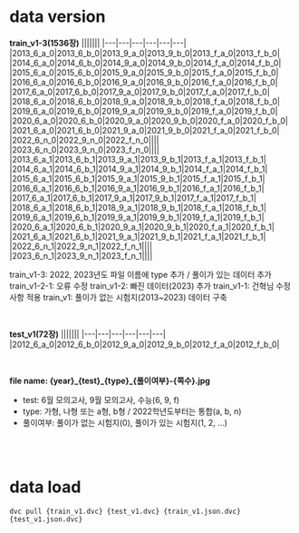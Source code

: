 # data version


**train_v1-3(1536장)**
|||||||
|---|---|---|---|---|---|
|2013_6_a_0|2013_6_b_0|2013_9_a_0|2013_9_b_0|2013_f_a_0|2013_f_b_0|
|2014_6_a_0|2014_6_b_0|2014_9_a_0|2014_9_b_0|2014_f_a_0|2014_f_b_0|
|2015_6_a_0|2015_6_b_0|2015_9_a_0|2015_9_b_0|2015_f_a_0|2015_f_b_0|
|2016_6_a_0|2016_6_b_0|2016_9_a_0|2016_9_b_0|2016_f_a_0|2016_f_b_0|
|2017_6_a_0|2017_6_b_0|2017_9_a_0|2017_9_b_0|2017_f_a_0|2017_f_b_0|
|2018_6_a_0|2018_6_b_0|2018_9_a_0|2018_9_b_0|2018_f_a_0|2018_f_b_0|
|2019_6_a_0|2019_6_b_0|2019_9_a_0|2019_9_b_0|2019_f_a_0|2019_f_b_0|
|2020_6_a_0|2020_6_b_0|2020_9_a_0|2020_9_b_0|2020_f_a_0|2020_f_b_0|
|2021_6_a_0|2021_6_b_0|2021_9_a_0|2021_9_b_0|2021_f_a_0|2021_f_b_0|
|2022_6_n_0|2022_9_n_0|2022_f_n_0||||
|2023_6_n_0|2023_9_n_0|2023_f_n_0||||
|2013_6_a_1|2013_6_b_1|2013_9_a_1|2013_9_b_1|2013_f_a_1|2013_f_b_1|
|2014_6_a_1|2014_6_b_1|2014_9_a_1|2014_9_b_1|2014_f_a_1|2014_f_b_1|
|2015_6_a_1|2015_6_b_1|2015_9_a_1|2015_9_b_1|2015_f_a_1|2015_f_b_1|
|2016_6_a_1|2016_6_b_1|2016_9_a_1|2016_9_b_1|2016_f_a_1|2016_f_b_1|
|2017_6_a_1|2017_6_b_1|2017_9_a_1|2017_9_b_1|2017_f_a_1|2017_f_b_1|
|2018_6_a_1|2018_6_b_1|2018_9_a_1|2018_9_b_1|2018_f_a_1|2018_f_b_1|
|2019_6_a_1|2019_6_b_1|2019_9_a_1|2019_9_b_1|2019_f_a_1|2019_f_b_1|
|2020_6_a_1|2020_6_b_1|2020_9_a_1|2020_9_b_1|2020_f_a_1|2020_f_b_1|
|2021_6_a_1|2021_6_b_1|2021_9_a_1|2021_9_b_1|2021_f_a_1|2021_f_b_1|
|2022_6_n_1|2022_9_n_1|2022_f_n_1||||
|2023_6_n_1|2023_9_n_1|2023_f_n_1||||

train_v1-3: 2022, 2023년도 파일 이름에 type 추가 / 풀이가 있는 데이터 추가
train_v1-2-1: 오류 수정
train_v1-2: 빠진 데이터(2023) 추가
train_v1-1: 건혁님 수정사항 적용
train_v1: 풀이가 없는 시험지(2013~2023) 데이터 구축

<br/>

**test_v1(72장)**
|||||||
|---|---|---|---|---|---|
|2012_6_a_0|2012_6_b_0|2012_9_a_0|2012_9_b_0|2012_f_a_0|2012_f_b_0|

<br/>

**file name: {year}\_{test}\_{type}_{풀이여부}-{쪽수}.jpg**
* test: 6월 모의고사, 9월 모의고사, 수능(6, 9, f)
* type: 가형, 나형 또는 a형, b형 / 2022학년도부터는 통합(a, b, n)
* 풀이여부: 풀이가 없는 시험지(0), 풀이가 있는 시험지(1, 2, ...)

<br/><br/>

# data load

`dvc pull {train_v1.dvc} {test_v1.dvc} {train_v1.json.dvc} {test_v1.json.dvc}`